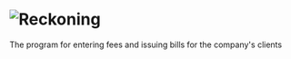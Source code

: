 # ![Reckoning](https://github.com/leszekjanczewski/Reckoning/blob/master/src/main/resources/static/images/reckoning_logo.png)
 
The program for entering fees and issuing bills for the company's clients
